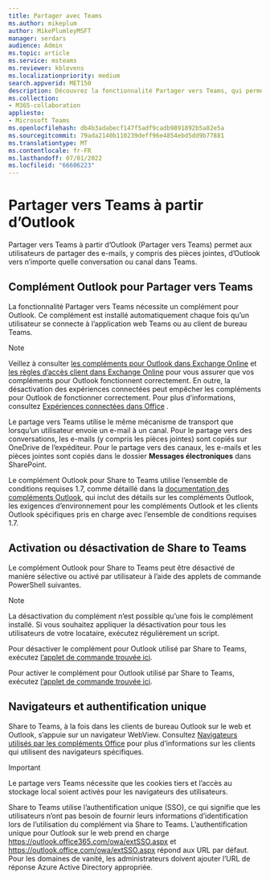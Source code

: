 ```yaml
---
title: Partager avec Teams
ms.author: mikeplum
author: MikePlumleyMSFT
manager: serdars
audience: Admin
ms.topic: article
ms.service: msteams
ms.reviewer: kblevens
ms.localizationpriority: medium
search.appverid: MET150
description: Découvrez la fonctionnalité Partager vers Teams, qui permet aux utilisateurs de partager des e-mails et des pièces jointes d’Outlook vers n’importe quel canal ou conversation dans Teams.
ms.collection:
- M365-collaboration
appliesto:
- Microsoft Teams
ms.openlocfilehash: db4b3adabecf147f5adf9cadb9891892b5a82e5a
ms.sourcegitcommit: 79ada2140b110239deff96e4854ebd5dd9b77881
ms.translationtype: MT
ms.contentlocale: fr-FR
ms.lasthandoff: 07/01/2022
ms.locfileid: "66606223"
---
```

# <a name="share-to-teams-from-outlook"></a>Partager vers Teams à partir d’Outlook

Partager vers Teams à partir d’Outlook (Partager vers Teams) permet aux utilisateurs de partager des e-mails, y compris des pièces jointes, d’Outlook vers n’importe quelle conversation ou canal dans Teams.

## <a name="outlook-add-in-for-share-to-teams"></a>Complément Outlook pour Partager vers Teams 

La fonctionnalité Partager vers Teams nécessite un complément pour Outlook. Ce complément est installé automatiquement chaque fois qu’un utilisateur se connecte à l’application web Teams ou au client de bureau Teams.

> [!NOTE]
> Veillez à consulter [les compléments pour Outlook dans Exchange Online](/exchange/clients-and-mobile-in-exchange-online/add-ins-for-outlook/add-ins-for-outlook) et [les règles d’accès client dans Exchange Online](/exchange/clients-and-mobile-in-exchange-online/client-access-rules/client-access-rules) pour vous assurer que vos compléments pour Outlook fonctionnent correctement. En outre, la désactivation des expériences connectées peut empêcher les compléments pour Outlook de fonctionner correctement. Pour plus d’informations, consultez [Expériences connectées dans Office](https://support.microsoft.com/topic/connected-experiences-in-office-8d2c04f7-6428-4e6e-ac58-5828d4da5b7c) .  

Le partage vers Teams utilise le même mécanisme de transport que lorsqu’un utilisateur envoie un e-mail à un canal. Pour le partage vers des conversations, les e-mails (y compris les pièces jointes) sont copiés sur OneDrive de l’expéditeur. Pour le partage vers des canaux, les e-mails et les pièces jointes sont copiés dans le dossier **Messages électroniques** dans SharePoint.

Le complément Outlook pour Share to Teams utilise l’ensemble de conditions requises 1.7, comme détaillé dans la [documentation des compléments Outlook](/exchange/clients-and-mobile-in-exchange-online/add-ins-for-outlook/add-ins-for-outlook), qui inclut des détails sur les compléments Outlook, les exigences d’environnement pour les compléments Outlook et les clients Outlook spécifiques pris en charge avec l’ensemble de conditions requises 1.7.

## <a name="enabling-or-disabling-share-to-teams"></a>Activation ou désactivation de Share to Teams

Le complément Outlook pour Share to Teams peut être désactivé de manière sélective ou activé par utilisateur à l’aide des applets de commande PowerShell suivantes.

> [!NOTE]
> La désactivation du complément n’est possible qu’une fois le complément installé. Si vous souhaitez appliquer la désactivation pour tous les utilisateurs de votre locataire, exécutez régulièrement un script.

Pour désactiver le complément pour Outlook utilisé par Share to Teams, exécutez [l’applet de commande trouvée ici](/powershell/module/exchange/disable-app).

Pour activer le complément pour Outlook utilisé par Share to Teams, exécutez [l’applet de commande trouvée ici](/powershell/module/exchange/enable-app).

## <a name="browsers-and-single-sign-on"></a>Navigateurs et authentification unique

Share to Teams, à la fois dans les clients de bureau Outlook sur le web et Outlook, s’appuie sur un navigateur WebView. Consultez [Navigateurs utilisés par les compléments Office](/office/dev/add-ins/concepts/browsers-used-by-office-web-add-ins) pour plus d’informations sur les clients qui utilisent des navigateurs spécifiques. 

> [!IMPORTANT]
> Le partage vers Teams nécessite que les cookies tiers et l’accès au stockage local soient activés pour les navigateurs des utilisateurs.

Share to Teams utilise l’authentification unique (SSO), ce qui signifie que les utilisateurs n’ont pas besoin de fournir leurs informations d’identification lors de l’utilisation du complément via Share to Teams. L’authentification unique pour Outlook sur le web prend en charge <https://outlook.office365.com/owa/extSSO.aspx> et <https://outlook.office.com/owa/extSSO.aspx> répond aux URL par défaut. Pour les domaines de vanité, les administrateurs doivent ajouter l’URL de réponse Azure Active Directory appropriée.

